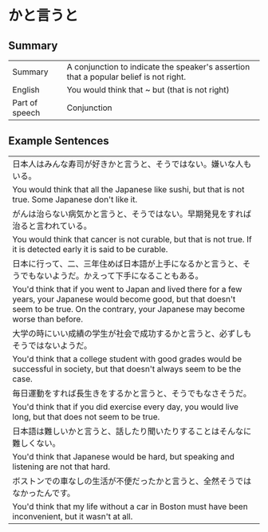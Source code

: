 # かと言うと

## Summary

<table><tr>   <td>Summary</td>   <td>A conjunction to indicate the speaker's assertion that a popular belief is not right.</td></tr><tr>   <td>English</td>   <td>You would think that ~ but (that is not right)</td></tr><tr>   <td>Part of speech</td>   <td>Conjunction</td></tr></table>

## Example Sentences

<table><tr><td>日本人はみんな寿司が好きかと言うと、そうではない。嫌いな人もいる。</td></tr><tr><td>You would think that all the Japanese like sushi, but that is not true. Some Japanese don't like it.</td></tr><tr><td>がんは治らない病気かと言うと、そうではない。早期発見をすれば治ると言われている。</td></tr><tr><td>You would think that cancer is not curable, but that is not true. If it is detected early it is said to be curable.</td></tr><tr><td>日本に行って、二、三年住めば日本語が上手になるかと言うと、そうでもないようだ。かえって下手になることもある。</td></tr><tr><td>You'd think that if you went to Japan and lived there for a few years, your Japanese would become good, but that doesn't seem to be true. On the contrary, your Japanese may become worse than before.</td></tr><tr><td>大学の時にいい成績の学生が社会で成功するかと言うと、必ずしもそうではないようだ。</td></tr><tr><td>You'd think that a college student with good grades would be successful in society, but that doesn't always seem to be the case.</td></tr><tr><td>毎日運動をすれば長生きをするかと言うと、そうでもなさそうだ。</td></tr><tr><td>You'd think that if you did exercise every day, you would live long, but that does not seem to be true.</td></tr><tr><td>日本語は難しいかと言うと、話したり聞いたりすることはそんなに難しくない。</td></tr><tr><td>You'd think that Japanese would be hard, but speaking and listening are not that hard.</td></tr><tr><td>ボストンでの車なしの生活が不便だったかと言うと、全然そうではなかったんです。</td></tr><tr><td>You'd think that my life without a car in Boston must have been inconvenient, but it wasn't at all.</td></tr></table>

